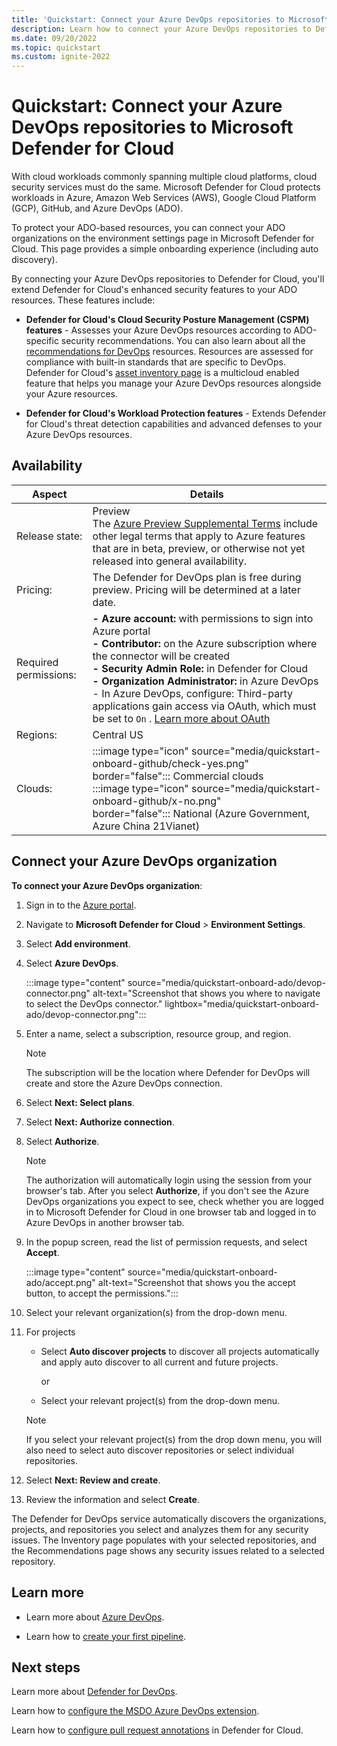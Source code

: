 ```yaml
---
title: 'Quickstart: Connect your Azure DevOps repositories to Microsoft Defender for Cloud'
description: Learn how to connect your Azure DevOps repositories to Defender for Cloud.
ms.date: 09/20/2022
ms.topic: quickstart
ms.custom: ignite-2022
---
```


# Quickstart: Connect your Azure DevOps repositories to Microsoft Defender for Cloud

With cloud workloads commonly spanning multiple cloud platforms, cloud security services must do the same. Microsoft Defender for Cloud protects workloads in Azure, Amazon Web Services (AWS), Google Cloud Platform (GCP), GitHub, and Azure DevOps (ADO).

To protect your ADO-based resources, you can connect your ADO organizations on the environment settings page in Microsoft Defender for Cloud. This page provides a simple onboarding experience (including auto discovery). 

By connecting your Azure DevOps repositories to Defender for Cloud, you'll extend Defender for Cloud's enhanced security features to your ADO resources. These features include:

- **Defender for Cloud's Cloud Security Posture Management (CSPM) features** - Assesses your Azure DevOps resources according to ADO-specific security recommendations. You can also learn about all the [recommendations for DevOps](recommendations-reference.md) resources. Resources are assessed for compliance with built-in standards that are specific to DevOps. Defender for Cloud's [asset inventory page](asset-inventory.md) is a multicloud enabled feature that helps you manage your Azure DevOps resources alongside your Azure resources.

- **Defender for Cloud's Workload Protection features** - Extends Defender for Cloud's threat detection capabilities and advanced defenses to your Azure DevOps resources.


## Availability

| Aspect | Details |
|--|--|
| Release state: | Preview <br> The [Azure Preview Supplemental Terms](https://azure.microsoft.com/support/legal/preview-supplemental-terms/) include other legal terms that apply to Azure features that are in beta, preview, or otherwise not yet released into general availability. |
| Pricing: | The Defender for DevOps plan is free during preview. Pricing will be determined at a later date. |
| Required permissions: | **- Azure account:** with permissions to sign into Azure portal <br> **- Contributor:** on the Azure subscription where the connector will be created <br> **- Security Admin Role:** in Defender for Cloud <br> **- Organization Administrator:** in Azure DevOps  <br> - In Azure DevOps, configure: Third-party applications gain access via OAuth, which must be set to `On` . [Learn more about OAuth](/azure/devops/organizations/accounts/change-application-access-policies?view=azure-devops)|
| Regions: | Central US |
| Clouds: | :::image type="icon" source="media/quickstart-onboard-github/check-yes.png" border="false"::: Commercial clouds <br> :::image type="icon" source="media/quickstart-onboard-github/x-no.png" border="false"::: National (Azure Government, Azure China 21Vianet) |

## Connect your Azure DevOps organization

**To connect your Azure DevOps organization**:

1. Sign in to the [Azure portal](https://portal.azure.com/).

1. Navigate to **Microsoft Defender for Cloud** > **Environment Settings**.

1. Select **Add environment**.

1. Select **Azure DevOps**.

    :::image type="content" source="media/quickstart-onboard-ado/devop-connector.png" alt-text="Screenshot that shows you where to navigate to select the DevOps connector." lightbox="media/quickstart-onboard-ado/devop-connector.png":::

1. Enter a name, select a subscription, resource group, and region.

    > [!NOTE] 
    > The subscription will be the location where Defender for DevOps will create and store the Azure DevOps connection.

1. Select **Next: Select plans**.

1. Select **Next: Authorize connection**.

1. Select **Authorize**.
    
    > [!NOTE]
    > The authorization will automatically login using the session from your browser's tab. After you select **Authorize**, if you don't see the Azure DevOps organizations you expect to see, check whether you are logged in to Microsoft Defender for Cloud in one browser tab and logged in to Azure DevOps in another browser tab.

1. In the popup screen, read the list of permission requests, and select **Accept**.

    :::image type="content" source="media/quickstart-onboard-ado/accept.png" alt-text="Screenshot that shows you the accept button, to accept the permissions.":::

1. Select your relevant organization(s) from the drop-down menu.

1. For projects

    - Select **Auto discover projects** to discover all projects automatically and apply auto discover to all current and future projects.
    
      or

    - Select your relevant project(s) from the drop-down menu.
    
    > [!NOTE]
    > If you select your relevant project(s) from the drop down menu, you will also need to select auto discover repositories or select individual repositories.

1. Select **Next: Review and create**.

1. Review the information and select **Create**.

The Defender for DevOps service automatically discovers the organizations, projects, and repositories you select and analyzes them for any security issues. The Inventory page populates with your selected repositories, and the Recommendations page shows any security issues related to a selected repository.

## Learn more

- Learn more about [Azure DevOps](https://learn.microsoft.com/azure/devops/?view=azure-devops).

- Learn how to [create your first pipeline](https://learn.microsoft.com/azure/devops/pipelines/create-first-pipeline?view=azure-devops&tabs=java%2Ctfs-2018-2%2Cbrowser).

## Next steps
Learn more about [Defender for DevOps](defender-for-devops-introduction.md).

Learn how to [configure the MSDO Azure DevOps extension](azure-devops-extension.md).

Learn how to [configure pull request annotations](tutorial-enable-pull-request-annotations.md) in Defender for Cloud.
